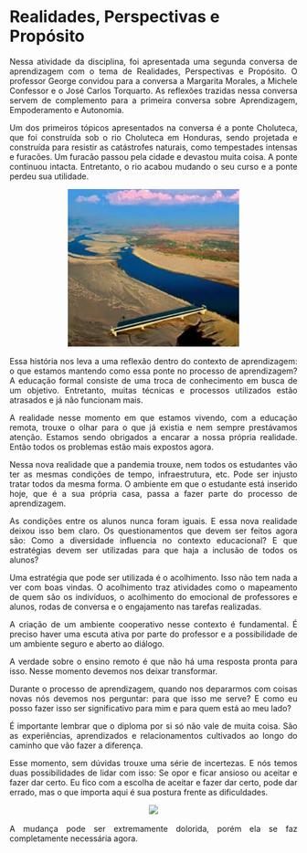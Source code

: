 # Realidades, Perspectivas e Propósito 

<p align="justify">Nessa atividade da disciplina, foi apresentada uma segunda conversa de aprendizagem com o tema de Realidades, Perspectivas e Propósito. O professor George convidou para a conversa a Margarita Morales, a Michele Confessor e o José Carlos Torquarto. As reflexões trazidas nessa conversa servem de complemento para a primeira conversa sobre Aprendizagem, Empoderamento e Autonomia.</p>

<p align="justify">Um dos primeiros tópicos apresentados na conversa é a ponte Choluteca, que foi construída sob o rio Choluteca em Honduras, sendo projetada e construída para resistir as catástrofes naturais, como tempestades intensas e furacões. Um furacão passou pela cidade e devastou muita coisa. A ponte continuou intacta. Entretanto, o rio acabou mudando o seu curso e a ponte perdeu sua utilidade.</p>

<p align="center"><img src="img/ponte.jpeg" width=300 height=auto></p>

<p align="justify">Essa história nos leva a uma reflexão dentro do contexto de aprendizagem: o que estamos mantendo como essa ponte no processo de aprendizagem? A educação formal consiste de uma troca de conhecimento em busca de um objetivo. Entretanto, muitas técnicas e processos utilizados estão atrasados e já não funcionam mais.</p>

<p align="justify">A realidade nesse momento em que estamos vivendo, com a educação remota, trouxe o olhar para o que já existia e nem sempre prestávamos atenção. Estamos sendo obrigados a encarar a nossa própria realidade. Então todos os problemas estão mais expostos agora.</p>

<p align="justify">Nessa nova realidade que a pandemia trouxe, nem todos os estudantes vão ter as mesmas condições de tempo, infraestrutura, etc. Pode ser injusto tratar todos da mesma forma. O ambiente em que o estudante está inserido hoje, que é a sua própria casa, passa a fazer parte do processo de aprendizagem.</p>

<p align="justify">As condições entre os alunos nunca foram iguais. E essa nova realidade deixou isso bem claro. Os questionamentos que devem ser feitos agora são: Como a diversidade influencia no contexto educacional? E que estratégias devem ser utilizadas para que haja a inclusão de todos os alunos?</p>

<p align="justify">Uma estratégia que pode ser utilizada é o acolhimento. Isso não tem nada a ver com boas vindas. O acolhimento traz atividades como o mapeamento de quem são os indivíduos, o acolhimento do emocional de professores e alunos, rodas de conversa e o engajamento nas tarefas realizadas.</p>

<p align="justify">A criação de um ambiente cooperativo nesse contexto é fundamental. É preciso haver uma escuta ativa por parte do professor e a possibilidade de um ambiente seguro e aberto ao diálogo.</p>

<p align="justify">A verdade sobre o ensino remoto é que não há uma resposta pronta para isso. Nesse momento devemos nos deixar transformar.</p>

<p align="justify">Durante o processo de aprendizagem, quando nos depararmos com coisas novas nós devemos nos perguntar: para que isso me serve? E como eu posso fazer isso ser significativo para mim e para quem está ao meu lado?</p>

<p align="justify">É importante lembrar que o diploma por si só não vale de muita coisa. São as experiências, aprendizados e relacionamentos cultivados ao longo do caminho que vão fazer a diferença.</p>

<p align="justify">Esse momento, sem dúvidas trouxe uma série de incertezas. E nós temos duas possibilidades de lidar com isso: Se opor e ficar ansioso ou aceitar e fazer dar certo. Eu fico com a escolha de aceitar e fazer dar certo, pode dar errado, mas o que importa aqui é sua postura frente as dificuldades.</p>

<p align="center"><img src="https://media0.giphy.com/media/lNGCmbNcJzNAkHdIe0/giphy.gif?cid=ecf05e473bdad8ab6bd0256d2d4ca22c04ad5d58c70de1a2&rid=giphy.gif" width=300 height=auto></p>

<p align="justify">A mudança pode ser extremamente dolorida, porém ela se faz completamente necessária agora.</p>


